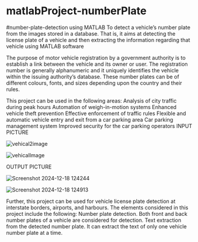 # matlabProject-numberPlate
#number-plate-detection using MATLAB
To detect a vehicle’s number plate from the images stored in a database. That is, it aims at detecting the license plate of a vehicle and then extracting the information regarding that vehicle using MATLAB software

The purpose of motor vehicle registration by a government authority is to establish a link between the vehicle and its owner or user. The registration number is generally alphanumeric and it uniquely identifies the vehicle within the issuing authority’s database. These number plates can be of different colours, fonts, and sizes depending upon the country and their rules.

This project can be used in the following areas:
		Analysis of city traffic during peak hours
		Automation of weigh-in-motion systems
		Enhanced vehicle theft prevention
		Effective enforcement of traffic rules
		Flexible and automatic vehicle entry and exit from a car parking area
		Car parking management system
		Improved security for the car parking operators
INPUT PICTURE 

![vehical2image](https://github.com/user-attachments/assets/eb030d1f-054f-41bf-ad7b-4bc2698cd0a8)

![vehicalImage](https://github.com/user-attachments/assets/ba8f9c84-8123-46b4-8f8f-85b53eaf7bf6)


OUTPUT PICTURE

![Screenshot 2024-12-18 124244](https://github.com/user-attachments/assets/b077908d-937d-437c-b659-3a6174d854c7)

![Screenshot 2024-12-18 124913](https://github.com/user-attachments/assets/39924446-c57d-4fe8-aeb6-09e6f62356c7)


Further, this project can be used for vehicle license plate detection at interstate borders, airports, and harbours. The elements considered in this project include the following:
Number plate detection. Both front and back number plates of a vehicle are considered for detection.
Text extraction from the detected number plate. It can extract the text of only one vehicle number plate at a time.




